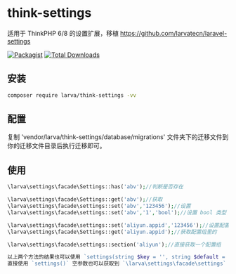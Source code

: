 # think-settings

适用于 ThinkPHP 6/8 的设置扩展，移植 https://github.com/larvatecn/laravel-settings

[![Packagist](https://img.shields.io/packagist/l/larva/think-settings.svg?maxAge=2592000)](https://packagist.org/packages/larva/think-settings)
[![Total Downloads](https://img.shields.io/packagist/dt/larva/think-settings.svg?style=flat-square)](https://packagist.org/packages/larva/think-settings)


## 安装

```bash
composer require larva/think-settings -vv
```

## 配置

复制 'vendor/larva/think-settings/database/migrations' 文件夹下的迁移文件到你的迁移文件目录后执行迁移即可。

## 使用
```php
\larva\settings\facade\Settings::has('abv');//判断是否存在

\larva\settings\facade\Settings::get('abv');//获取
\larva\settings\facade\settings::set('abv','123456');//设置
\larva\settings\facade\settings::set('abv','1','bool');//设置 bool 类型

\larva\settings\facade\settings::set('aliyun.appid','123456');//设置配置组
\larva\settings\facade\Settings::get('aliyun.appid');//获取配置组里的

\larva\settings\facade\settings::section('aliyun');//直接获取一个配置组

以上两个方法的结果也可以使用 `settings(string $key = '', string $default = null)` 获取同样的结果
直接使用 `settings()` 空参数也可以获取到 `\larva\settings\facade\settings` 的实例；

```
